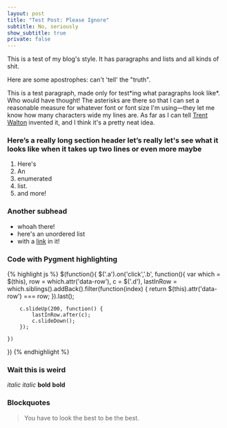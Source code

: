 ```yaml
---
layout: post
title: "Test Post: Please Ignore"
subtitle: No, seriously
show_subtitle: true
private: false
---
```


This is a test of my blog's style. It has paragraphs and lists and all kinds of shit.

Here are some apostrophes: can't 'tell' the "truth".

This is a test paragraph, made only for test\*ing what paragraphs look like\*. Who would have thought! The asterisks are there so that I can set a reasonable measure for whatever font or font size I'm using—they let me know how many characters wide my lines are. As far as I can tell [Trent Walton](http://trentwalton.com/2012/06/19/fluid-type/) invented it, and I think it's a pretty neat idea. 

### Here’s a really long section header let’s really let's see what it looks like when it takes up two lines or even more maybe

1. Here's
2. An
3. enumerated
4. list.
5. and more!

### Another subhead

+ whoah there!
+ here's an unordered list
+ with a [link](http://www.google.com) in it!

### Code with Pygment highlighting

{% highlight js %}
$(function(){
    $('.a').on('click','.b', function(){
        var which = $(this),
            row = which.attr('data-row'),
            c = $('.d'),
            lastInRow = which.siblings().addBack().filter(function(index) {
                return $(this).attr('data-row') === row;
            }).last();
        
        c.slideUp(200, function() {
            lastInRow.after(c);
            c.slideDown();
        });
        
    })
})
{% endhighlight %}

### Wait this is weird

_italic_
*italic*
__bold__
**bold**

### Blockquotes

> You have to look the best to be the best.